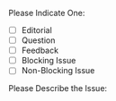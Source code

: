Please Indicate One: 
 * [ ] Editorial
 * [ ] Question
 * [ ] Feedback
 * [ ] Blocking Issue
 * [ ] Non-Blocking Issue

Please Describe the Issue:


